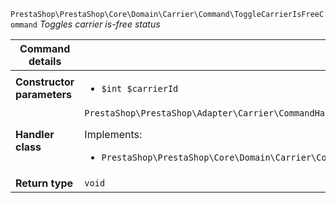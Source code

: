 `PrestaShop\PrestaShop\Core\Domain\Carrier\Command\ToggleCarrierIsFreeCommand`
_Toggles carrier is-free status_

| Command details            |    |
| -------------------------- | -- |
| **Constructor parameters** | <ul> <li>`$int $carrierId`</li> </ul> |
| **Handler class**          | `PrestaShop\PrestaShop\Adapter\Carrier\CommandHandler\ToggleCarrierIsFreeHandler`  <p> Implements: </p> <ul>  <li>`PrestaShop\PrestaShop\Core\Domain\Carrier\CommandHandler\ToggleCarrierIsFreeHandlerInterface`</li>  |
| **Return type** |  `void`  |
